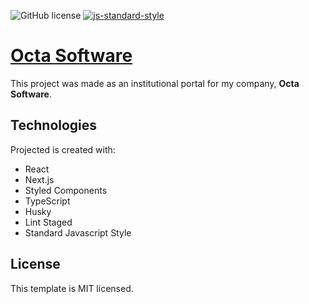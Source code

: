 ![GitHub license](https://img.shields.io/badge/license-MIT-blue.svg)
[![js-standard-style](https://img.shields.io/badge/code%20style-standard-brightgreen.svg)](http://standardjs.com)

# [Octa Software](https://octasoftware.com.br)

This project was made as an institutional portal for my company, **Octa Software**.

## Technologies

Projected is created with:

* React
* Next.js
* Styled Components
* TypeScript
* Husky
* Lint Staged
* Standard Javascript Style

## License

This template is MIT licensed.